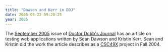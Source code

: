 ```yaml
---
title: "Dawson and Kerr in DDJ"
date: 2005-08-22 09:20:25
year: 2005
---
```

The <a href="http://www.ddj.com/articles/2005/0509">September 2005</a> issue  of <a href="http://www.ddj.com">Doctor Dobb's Journal</a> has  an article on testing web applications written by Sean Dawson and Kristin Kerr.   Sean and Kristin did the work the article describes as a  <a href="http://www.third-bit.com/2004-fall/hippo_testing.pdf">CSC49X</a>  project in Fall 2004.
